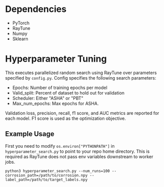 # Dependencies
- PyTorch
- RayTune
- Numpy
- Sklearn

# Hyperparameter Tuning
This executes parallelized random search using RayTune over parameters specified by `config.py`.  Config specifies the following search parameters:
- Epochs: Number of training epochs per model
- Valid_split: Percent of dataset to hold out for validation
- Scheduler: Either "ASHA" or "PBT"
-  Max_num_epochs: Max epochs for ASHA.

Validation loss, precision, recall, f1 score, and AUC metrics are reported for each model.  F1 score is used as the optimization objective.

## Example Usage
First you need to modify `os.environ["PYTHONPATH"]` in `hyperparameter_search.py` to point to your repo home directory. This is required as RayTune does not pass env variables downstream to worker jobs.
```
python3 hyperparameter_search.py --num_runs=100 --corrosion_path=/path/to/corrosion.npy --label_path=/path/to/target_labels.npy 
```
